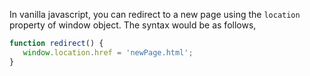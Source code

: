
  In vanilla javascript, you can redirect to a new page using the `location` property of window object. The syntax would be as follows,

  ```javascript
  function redirect() {
     window.location.href = 'newPage.html';
  }
  ```
